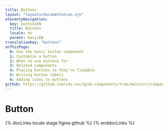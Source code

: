 ```yaml
---
title: Buttons 
layout: "layouts/documentation.njk"
eleventyNavigation:
  key: buttonsEN
  title: Buttons
  locale: en
  parent: basicEN
translationKey: "buttons"
onThisPage:
  0: Use the basic button component
  1: Customize a button
  2: What to use buttons for
  3: Related components 
  4: Placing buttons so they’re findable
  5: Writing button labels
  6: Adding icons to buttons
github: https://github.com/cds-snc/gcds-components/tree/main/src/components/gcds-button
---
```


# Button

{% docLinks locale stage figma github %}
{% enddocLinks %}